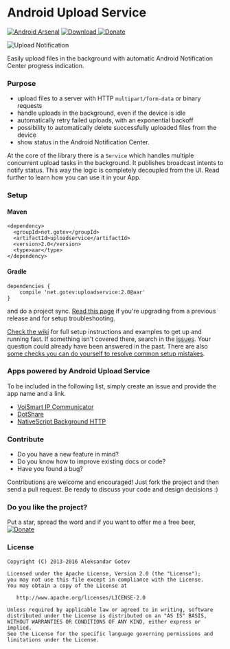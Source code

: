 Android Upload Service
======================

[![Android Arsenal](https://img.shields.io/badge/Android%20Arsenal-Android%20Upload%20Service-brightgreen.svg?style=flat)](http://android-arsenal.com/details/1/2161) [ ![Download](https://api.bintray.com/packages/gotev/maven/android-upload-service/images/download.svg) ](https://bintray.com/gotev/maven/android-upload-service/_latestVersion) [![Donate](https://www.paypalobjects.com/en_US/i/btn/btn_donate_SM.gif)](https://www.paypal.com/cgi-bin/webscr?cmd=_donations&business=alexgotev%40gmail%2ecom&lc=US&item_name=Android%20Upload%20Service&item_number=AndroidUploadService&currency_code=EUR&bn=PP%2dDonationsBF%3abtn_donate_SM%2egif%3aNonHosted)

![Upload Notification](http://gotev.github.io/android-upload-service/upload.gif)

Easily upload files in the background with automatic Android Notification Center progress indication.

### Purpose
* upload files to a server with HTTP `multipart/form-data` or binary requests
* handle uploads in the background, even if the device is idle
* automatically retry failed uploads, with an exponential backoff
* possibility to automatically delete successfully uploaded files from the device
* show status in the Android Notification Center.

At the core of the library there is a `Service` which handles multiple concurrent upload tasks in the background. It publishes broadcast intents to notify status. This way the logic is completely decoupled from the UI. Read further to learn how you can use it in your App.

### Setup <a name="setup"></a>
#### Maven

```
<dependency>
  <groupId>net.gotev</groupId>
  <artifactId>uploadservice</artifactId>
  <version>2.0</version>
  <type>aar</type>
</dependency>
```

#### Gradle

```
dependencies {
    compile 'net.gotev:uploadservice:2.0@aar'
}
```

and do a project sync. [Read this page](https://github.com/gotev/android-upload-service/wiki/Setup) if you're upgrading from a previous release and for setup troubleshooting.

[Check the wiki](https://github.com/gotev/android-upload-service/wiki) for full setup instructions and examples to get up and running fast. If something isn't covered there, search in the [issues](https://github.com/gotev/android-upload-service/issues). Your question could already have been answered in the past. There are also [some checks you can do yourself to resolve common setup mistakes](https://github.com/gotev/android-upload-service/wiki/Resolve%20common%20setup%20issues).

### Apps powered by Android Upload Service <a name="powered"></a>
To be included in the following list, simply create an issue and provide the app name and a link.

- [VoiSmart IP Communicator](https://play.google.com/store/apps/details?id=com.voismart.softphone)
- [DotShare](http://dot-share.com/index-en.html)
- [NativeScript Background HTTP](https://www.npmjs.com/package/nativescript-background-http)

### Contribute <a name="contribute"></a>
* Do you have a new feature in mind?
* Do you know how to improve existing docs or code?
* Have you found a bug?

Contributions are welcome and encouraged! Just fork the project and then send a pull request. Be ready to discuss your code and design decisions :)

### Do you like the project? <a name="donate"></a>
Put a star, spread the word and if you want to offer me a free beer, [![Donate](https://www.paypalobjects.com/en_US/i/btn/btn_donate_SM.gif)](https://www.paypal.com/cgi-bin/webscr?cmd=_donations&business=alexgotev%40gmail%2ecom&lc=US&item_name=Android%20Upload%20Service&item_number=AndroidUploadService&currency_code=EUR&bn=PP%2dDonationsBF%3abtn_donate_SM%2egif%3aNonHosted)

### License <a name="license"></a>

    Copyright (C) 2013-2016 Aleksandar Gotev

    Licensed under the Apache License, Version 2.0 (the "License");
    you may not use this file except in compliance with the License.
    You may obtain a copy of the License at

       http://www.apache.org/licenses/LICENSE-2.0

    Unless required by applicable law or agreed to in writing, software
    distributed under the License is distributed on an "AS IS" BASIS,
    WITHOUT WARRANTIES OR CONDITIONS OF ANY KIND, either express or implied.
    See the License for the specific language governing permissions and
    limitations under the License.
